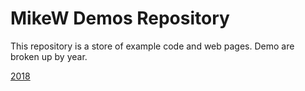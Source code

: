 # MikeW Demos Repository

This repository is a store of example code and web pages. Demo are broken up by year.

[2018](2018/README.md) 
